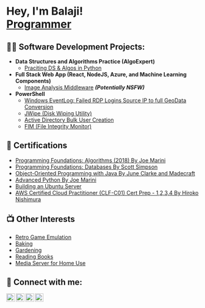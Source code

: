 <h1>Hey, I'm Balaji! <br/><a href="https://github.com/bxlxji">Programmer</a></h1>

<h2>👨‍💻 Software Development Projects:</h2>

- <b>Data Structures and Algorithms Practice (AlgoExpert)</b>
  - [Praciting DS & Algos in Python](https://github.com/joshmadakor1/Algorithms-Practice)
- <b>Full Stack Web App (React, NodeJS, Azure, and Machine Learning Components)</b>
  - [Image Analysis Middleware](https://github.com/joshmadakor1/4chan-Image-Analysis-Middleware-C964) <b><i>(Potentially NSFW)</b></i>
- <b>PowerShell</b>
  - [Windows EventLog: Failed RDP Logins Source IP to full GeoData Conversion](https://github.com/joshmadakor1/Sentinel-Lab)
  - [JWipe (Disk Wiping Utility)](https://github.com/joshmadakor1/Jwipe.PowerShell)
  - [Active Directory Bulk User Creation](https://github.com/joshmadakor1/AD_PS)
  - [FIM (File Integrity Monitor)](https://github.com/joshmadakor1/PowerShell-Integrity-FIM)


<h2>🧭 Certifications</h2>

- [Programming Foundations: Algorithms (2018) By Joe Marini](https://www.linkedin.com/learning/programming-foundations-algorithms-2018/algorithms-power-the-world?u=92695330)
- [Programming Foundations: Databases By Scott Simpson](https://www.linkedin.com/learning/programming-foundations-databases-2/why-use-a-database?u=92695330)
- [Object-Oriented Programming with Java By June Clarke and Madecraft](https://www.linkedin.com/learning/object-oriented-programming-with-java/it-s-time-up-your-game-in-java?u=92695330)
- [Advanced Python By Joe Marini](https://www.linkedin.com/learning/advanced-python/welcome?u=92695330)
- [Building an Ubuntu Server](https://www.linkedin.com/learning/building-an-ubuntu-server/building-an-ubuntu-server?u=92695330)
- [AWS Certified Cloud Practitioner (CLF-C01) Cert Prep - 1,2,3,4 By Hiroko Nishimura](https://www.linkedin.com/learning/aws-certified-cloud-practitioner-clf-c01-cert-prep-1-cloud-concepts/how-did-we-get-in-the-cloud?u=92695330)

<h2>📺 Other Interests</h2>

- [Retro Game Emulation](https://docs.libretro.com/start/understanding/)
- [Baking](https://www.youtube.com/watch?v=uHy3oM7NnoU)
- [Gardening](https://youtu.be/-CxP0Thljr4?si=rUII6fTxfcI33fCE)
- [Reading Books](https://www.youtube.com/watch?v=uHy3oM7NnoU)
- [Media Server for Home Use](https://jellyfin.org/docs/)


<h2> 🤳 Connect with me:</h2>

[<img align="left" alt="bxlxji | YouTube" width="22px" src="https://cdn.jsdelivr.net/npm/simple-icons@v3/icons/youtube.svg" />][youtube]
[<img align="left" alt="bxlxji | Twitter" width="22px" src="https://cdn.jsdelivr.net/npm/simple-icons@v3/icons/twitter.svg" />][twitter]
[<img align="left" alt="bxlxji | LinkedIn" width="22px" src="https://cdn.jsdelivr.net/npm/simple-icons@v3/icons/linkedin.svg" />][linkedin]
[<img align="left" alt="bxlxji | Instagram" width="22px" src="https://cdn.jsdelivr.net/npm/simple-icons@v3/icons/instagram.svg" />][instagram]

[twitter]: https://twitter.com/balaji.mrgn
[youtube]: [https://www.youtube.com/c/bxlxji](https://www.youtube.com/channel/UCvk8Ykykw7QrtSJ8iRMJ0dw)
[instagram]: https://www.instagram.com/balaji.mrgn/
[linkedin]: [https://linkedin.com/in/bxlxji](https://www.linkedin.com/in/balaji-m-975694207/)




<!--
### Hey I'm Balaji!

Welcome welcome!

##Certifications


##Github Projects


##Coding Languages



##Other Interests

**bxlxji/bxlxji** is a ✨ _special_ ✨ repository because its `README.md` (this file) appears on your GitHub profile.

Here are some ideas to get you started:

- 🔭 I’m currently working on ...
- 🌱 I’m currently learning ...
- 👯 I’m looking to collaborate on ...
- 🤔 I’m looking for help with ...
- 💬 Ask me about ...
- 📫 How to reach me: ...
- 😄 Pronouns: ...
- ⚡ Fun fact: ...
-->
